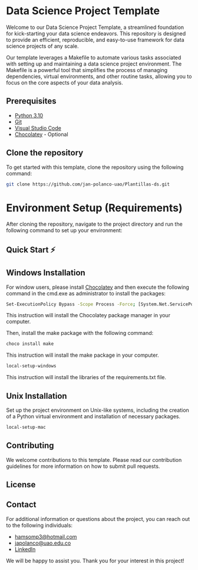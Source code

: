 # Data Science Project Template

Welcome to our Data Science Project Template, a streamlined foundation for kick-starting your data science endeavors. This repository is designed to provide an efficient, reproducible, and easy-to-use framework for data science projects of any scale.

Our template leverages a Makefile to automate various tasks associated with setting up and maintaining a data science project environment. The Makefile is a powerful tool that simplifies the process of managing dependencies, virtual environments, and other routine tasks, allowing you to focus on the core aspects of your data analysis.

## Prerequisites

- [Python 3.10](https://www.python.org/downloads/release/python-3100/)
- [Git](https://git-scm.com/downloads)
- [Visual Studio Code](https://code.visualstudio.com/)
- [Chocolatey](https://chocolatey.org/install)  - Optional

## Clone the repository

To get started with this template, clone the repository using the following command:

```sh
git clone https://github.com/jan-polanco-uao/Plantillas-ds.git
```

# Environment Setup (Requirements)

After cloning the repository, navigate to the project directory and run the following command to set up your environment:

## Quick Start ⚡

## Windows Installation

For window users, please install [Chocolatey](https://chocolatey.org/install) and then execute the following command in the cmd.exe as administrator to install the packages:

```sh
Set-ExecutionPolicy Bypass -Scope Process -Force; [System.Net.ServicePointManager]::SecurityProtocol = [System.Net.ServicePointManager]::SecurityProtocol -bor 3072; iex ((New-Object System.Net.WebClient).DownloadString('https://community.chocolatey.org/install.ps1'))
```
This instruction will install the Chocolatey package manager in your computer.

Then, install the make package with the following command:

```sh
choco install make
```

This instruction will install the make package in your computer.


```sh
local-setup-windows
```

This instruction will install the libraries of the requirements.txt file.

## Unix Installation

Set up the project environment on Unix-like systems, including the creation of a Python virtual environment and installation of necessary packages.

```sh
local-setup-mac
```

## Contributing
We welcome contributions to this template. Please read our contribution guidelines for more information on how to submit pull requests.

## License

## Contact

For additional information or questions about the project, you can reach out to the following individuals:

- hamsomp3@hotmail.com
- japolanco@uao.edu.co
- [LinkedIn](https://www.linkedin.com/in/jan-polanco-velasco/)

We will be happy to assist you. Thank you for your interest in this project!
